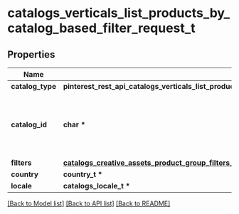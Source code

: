 # catalogs_verticals_list_products_by_catalog_based_filter_request_t

## Properties
Name | Type | Description | Notes
------------ | ------------- | ------------- | -------------
**catalog_type** | **pinterest_rest_api_catalogs_verticals_list_products_by_catalog_based_filter_request_CATALOGTYPE_e** |  | 
**catalog_id** | **char \*** | Catalog id pertaining to the creative assets product group. | 
**filters** | [**catalogs_creative_assets_product_group_filters_t**](catalogs_creative_assets_product_group_filters.md) \* |  | 
**country** | **country_t \*** |  | 
**locale** | **catalogs_locale_t \*** |  | 

[[Back to Model list]](../README.md#documentation-for-models) [[Back to API list]](../README.md#documentation-for-api-endpoints) [[Back to README]](../README.md)


